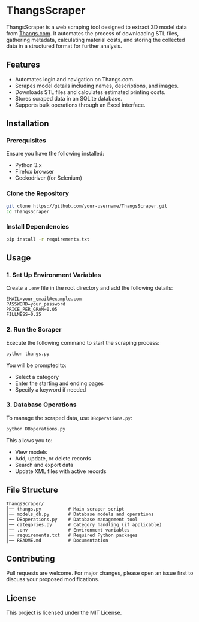 # ThangsScraper

ThangsScraper is a web scraping tool designed to extract 3D model data from [Thangs.com](https://thangs.com). It automates the process of downloading STL files, gathering metadata, calculating material costs, and storing the collected data in a structured format for further analysis.

## Features
- Automates login and navigation on Thangs.com.
- Scrapes model details including names, descriptions, and images.
- Downloads STL files and calculates estimated printing costs.
- Stores scraped data in an SQLite database.
- Supports bulk operations through an Excel interface.

## Installation
### **Prerequisites**
Ensure you have the following installed:
- Python 3.x
- Firefox browser
- Geckodriver (for Selenium)

### **Clone the Repository**
```bash
git clone https://github.com/your-username/ThangsScraper.git
cd ThangsScraper
```

### **Install Dependencies**
```bash
pip install -r requirements.txt
```

## Usage

### **1. Set Up Environment Variables**
Create a `.env` file in the root directory and add the following details:
```env
EMAIL=your_email@example.com
PASSWORD=your_password
PRICE_PER_GRAM=0.05
FILLNESS=0.25
```

### **2. Run the Scraper**
Execute the following command to start the scraping process:
```bash
python thangs.py
```
You will be prompted to:
- Select a category
- Enter the starting and ending pages
- Specify a keyword if needed

### **3. Database Operations**
To manage the scraped data, use `DBoperations.py`:
```bash
python DBoperations.py
```
This allows you to:
- View models
- Add, update, or delete records
- Search and export data
- Update XML files with active records

## File Structure
```
ThangsScraper/
│── thangs.py          # Main scraper script
│── models_db.py       # Database models and operations
│── DBoperations.py    # Database management tool
│── categories.py      # Category handling (if applicable)
│── .env               # Environment variables
│── requirements.txt   # Required Python packages
│── README.md          # Documentation
```

## Contributing
Pull requests are welcome. For major changes, please open an issue first to discuss your proposed modifications.

## License
This project is licensed under the MIT License.

